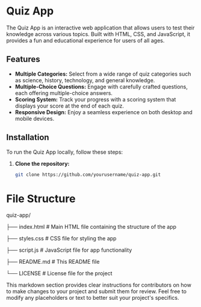 # Quiz App

The Quiz App is an interactive web application that allows users to test their knowledge across various topics. Built with HTML, CSS, and JavaScript, it provides a fun and educational experience for users of all ages.

## Features

- **Multiple Categories:** Select from a wide range of quiz categories such as science, history, technology, and general knowledge.
- **Multiple-Choice Questions:** Engage with carefully crafted questions, each offering multiple-choice answers.
- **Scoring System:** Track your progress with a scoring system that displays your score at the end of each quiz.
- **Responsive Design:** Enjoy a seamless experience on both desktop and mobile devices.

## Installation

To run the Quiz App locally, follow these steps:

1. **Clone the repository:**

   ```bash
   git clone https://github.com/yourusername/quiz-app.git
# File Structure
quiz-app/

├── index.html       # Main HTML file containing the structure of the app

├── styles.css       # CSS file for styling the app

├── script.js        # JavaScript file for app functionality

├── README.md        # This README file

└── LICENSE          # License file for the project


This markdown section provides clear instructions for contributors on how to make changes to your project and submit them for review. Feel free to modify any placeholders or text to better suit your project's specifics.
